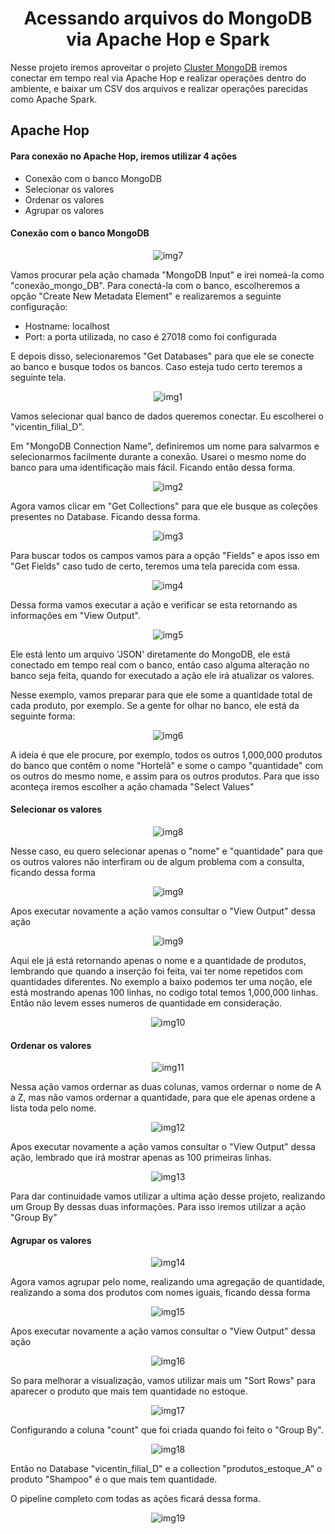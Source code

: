<h1 align="center">Acessando arquivos do MongoDB via Apache Hop e Spark</h1>
<p>Nesse projeto iremos aproveitar o projeto <a href="https://github.com/mateusvicentin/cluster-mongodb" target="_blank">Cluster MongoDB</a> iremos conectar em tempo real via Apache Hop e realizar operações dentro do ambiente, e baixar um CSV dos arquivos e realizar operações parecidas como Apache Spark.</p>

<h2>Apache Hop</h2>
<h4>Para conexão no Apache Hop, iremos utilizar 4 ações</h4>
<ul>
  <li>Conexão com o banco MongoDB</li>
  <li>Selecionar os valores</li>
  <li>Ordenar os valores</li>
  <li>Agrupar os valores</li>
</ul>


<h4>Conexão com o banco MongoDB</h4>
<p align="center">
  <img src="https://github.com/mateusvicentin/apache-hop-e-spark/assets/31457038/04486684-de4d-4ec1-9cbd-026af608f3a0" alt="img7">
</p>
<p>Vamos procurar pela ação chamada "MongoDB Input" e irei nomeá-la como "conexão_mongo_DB". Para conectá-la com o banco, escolheremos a opção "Create New Metadata Element" e realizaremos a seguinte configuração:</p>
<ul>
  <li>Hostname: localhost</li>
  <li>Port: a porta utilizada, no caso é 27018 como foi configurada</li>
</ul>
<p>E depois disso, selecionaremos "Get Databases" para que ele se conecte ao banco e busque todos os bancos. Caso esteja tudo certo teremos a seguinte tela.</p>
<p align="center">
  <img src="https://github.com/mateusvicentin/apache-hop-e-spark/assets/31457038/e5888f60-f8c4-4e79-9283-6a0e88c73c1f" alt="img1">
</p>
<p>Vamos selecionar qual banco de dados queremos conectar. Eu escolherei o "vicentin_filial_D".</p>
<p>Em "MongoDB Connection Name", definiremos um nome para salvarmos e selecionarmos facilmente durante a conexão. Usarei o mesmo nome do banco para uma identificação mais fácil. Ficando então dessa forma.</p>
<p align="center">
  <img src="https://github.com/mateusvicentin/apache-hop-e-spark/assets/31457038/48ccc99e-7b7f-4996-bb42-2ee5fd11eb37" alt="img2">
</p>
<p>Agora vamos clicar em "Get Collections" para que ele busque as coleções presentes no Database. Ficando dessa forma.</p>
<p align="center">
  <img src="https://github.com/mateusvicentin/apache-hop-e-spark/assets/31457038/606d03bd-46fa-465f-85f5-a247818265c3" alt="img3">
</p>
<p>Para buscar todos os campos vamos para a opção "Fields" e apos isso em "Get Fields" caso tudo de certo, teremos uma tela parecida com essa.</p>
<p align="center">
  <img src="https://github.com/mateusvicentin/apache-hop-e-spark/assets/31457038/ebd42879-8298-42cb-b2f2-60029db426c6" alt="img4">
</p>
<p>Dessa forma vamos executar a ação e verificar se esta retornando as informações em "View Output".</p>
<p align="center">
  <img src="https://github.com/mateusvicentin/apache-hop-e-spark/assets/31457038/25f6ba2a-03bd-444a-bc81-79a5368a1522" alt="img5">
</p>
<p>Ele está lento um arquivo 'JSON' diretamente do MongoDB, ele está conectado em tempo real com o banco, então caso alguma alteração no banco seja feita, quando for executado a ação ele irá atualizar os valores.</p>
<p>Nesse exemplo, vamos preparar para que ele some a quantidade total de cada produto, por exemplo. Se a gente for olhar no banco, ele está da seguinte forma:</p>
<p align="center">
  <img src="https://github.com/mateusvicentin/apache-hop-e-spark/assets/31457038/93c5fae3-9ec5-4d46-b4bb-d7b39ba6a9a6" alt="img6">
</p>
<p>A ideia é que ele procure, por exemplo, todos os outros 1,000,000 produtos do banco que contêm o nome "Hortelã" e some o campo "quantidade" com os outros do mesmo nome, e assim para os outros produtos. Para que isso aconteça iremos escolher a ação chamada "Select Values"</p>

<h4>Selecionar os valores</h4>
<p align="center">
  <img src="https://github.com/mateusvicentin/apache-hop-e-spark/assets/31457038/74feb58e-a817-45ca-819f-54347fa2f9d1" alt="img8">
</p>
<p>Nesse caso, eu quero selecionar apenas o "nome" e "quantidade" para que os outros valores não interfiram ou de algum problema com a consulta, ficando dessa forma</p>
<p align="center">
  <img src="https://github.com/mateusvicentin/apache-hop-e-spark/assets/31457038/13178574-37b2-4b32-a6b5-3ca79d144e3d" alt="img9">
</p>
<p>Apos executar novamente a ação vamos consultar o "View Output" dessa ação</p>
<p align="center">
  <img src="https://github.com/mateusvicentin/apache-hop-e-spark/assets/31457038/de6f553a-27b8-4231-812d-e1e410064c70" alt="img9">
</p>
<p>Aqui ele já está retornando apenas o nome e a quantidade de produtos, lembrando que quando a inserção foi feita, vai ter nome repetidos com quantidades diferentes. No exemplo a baixo podemos ter uma noção, ele está mostrando apenas 100 linhas, no codigo total temos 1,000,000 linhas. Então não levem esses numeros de quantidade em consideração.</p>
<p align="center">
  <img src="https://github.com/mateusvicentin/apache-hop-e-spark/assets/31457038/cb714081-9482-4479-83f5-94674477efea" alt="img10">
</p>
<h4>Ordenar os valores</h4>
<p align="center">
  <img src="https://github.com/mateusvicentin/apache-hop-e-spark/assets/31457038/96cf0ab5-f64d-471a-b717-291faf5e107f" alt="img11">
</p>
<p>Nessa ação vamos ordernar as duas colunas, vamos ordernar o nome de A a Z, mas não vamos ordernar a quantidade, para que ele apenas ordene a lista toda pelo nome.</p>
<p align="center">
  <img src="https://github.com/mateusvicentin/apache-hop-e-spark/assets/31457038/b2a87ead-9a92-4af4-b98c-f7aadf59ed00" alt="img12">
</p>
<p>Apos executar novamente a ação vamos consultar o "View Output" dessa ação, lembrado que irá mostrar apenas as 100 primeiras linhas.</p>
<p align="center">
  <img src="https://github.com/mateusvicentin/apache-hop-e-spark/assets/31457038/9954002c-32f5-4b81-8776-914dcaae212e" alt="img13">
</p>
<p>Para dar continuidade vamos utilizar a ultima ação desse projeto, realizando um Group By dessas duas informações. Para isso iremos utilizar a ação "Group By"</p>
<h4>Agrupar os valores</h4>
<p align="center">
  <img src="https://github.com/mateusvicentin/apache-hop-e-spark/assets/31457038/e5f7ef7c-d118-43b7-ab20-385b95b38612" alt="img14">
</p>
<p>Agora vamos agrupar pelo nome, realizando uma agregação de quantidade, realizando a soma dos produtos com nomes iguais, ficando dessa forma</p>
<p align="center">
  <img src="https://github.com/mateusvicentin/apache-hop-e-spark/assets/31457038/6dcda093-fb3c-4f30-a609-bfdb9dca96a0" alt="img15">
</p>
<p>Apos executar novamente a ação vamos consultar o "View Output" dessa ação</p>
<p align="center">
  <img src="https://github.com/mateusvicentin/apache-hop-e-spark/assets/31457038/f34c3234-f75c-46b9-bc88-df75a511ab0a" alt="img16">
</p>
<p>So para melhorar a visualização, vamos utilizar mais um "Sort Rows" para aparecer o produto que mais tem quantidade no estoque.</p>
<p align="center">
  <img src="https://github.com/mateusvicentin/apache-hop-e-spark/assets/31457038/49a76f8a-8f5b-42b8-9cdd-62ecc3798498" alt="img17">
</p>
<p>Configurando a coluna "count" que foi criada quando foi feito o "Group By".</p>
<p align="center">
  <img src="https://github.com/mateusvicentin/apache-hop-e-spark/assets/31457038/5d4b4823-ba4b-4033-8708-cd9dab17fc67" alt="img18">
</p>
<p>Então no Database "vicentin_filial_D" e a collection "produtos_estoque_A" o produto "Shampoo" é o que mais tem quantidade.</p>
<p>O pipeline completo com todas as ações ficará dessa forma.</p>
<p align="center">
  <img src="https://github.com/mateusvicentin/apache-hop-e-spark/assets/31457038/5dc7f41b-4e2b-431b-b0ff-3df67200274" alt="img19">
</p>



